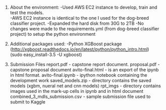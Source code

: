 1) About the environment:
  -Used AWS EC2 instance to develop, train and test the models.  
  -AWS EC2 instance is identical to the one I used for the dog-breed classifier project.
  -Expanded the hard disk from 30G to 2TB
  -No changes were made to the requirements.yml (from dog-breed classifier project) to setup the python environment


2) Additional packages used:
    -Python XGBoost package (http://xgboost.readthedocs.io/en/latest/python/python_intro.html)
    (sudo easy_install-3.5 -U xgboost)

3) Submission Files
   report.pdf - capstone report document.
   proposal.pdf - capstone proposal document
   avito-final.html - is an export of the ipynb in html format.
   avito-final.ipynb - ipython notebook containing the development work
   saved_models.zip - directory contains the saved models (xgbm, nueral net and cnn models)
   rpt_imgs - directory contains images used in the mark-up cells in ipynb and in html document
   combined_3_mdls_submission.csv - sample submission file used to submit to Kaggle
